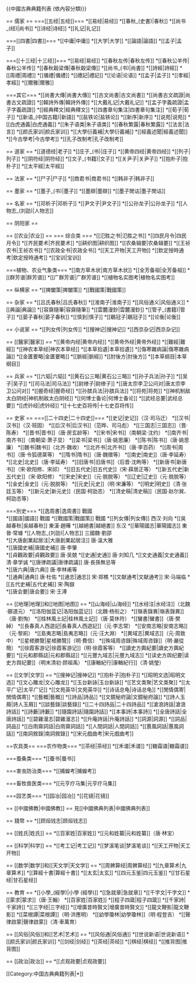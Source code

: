 {{中國古典典籍列表 (依內容分類)}}

== 儒家 ==
===[[五经|五经]]===
*[[易经|易经]]
*[[春秋_(史書)|春秋]]
*[[尚书_(经)|尚书]]
*[[诗经|诗经]]
*[[礼记|礼记]]

===[[四書|四書]]===
*[[中庸|中庸]]
*[[大学|大学]]
*[[論語|論語]]
*[[孟子|孟子]]

===[[十三经|十三经]]===
*[[易经|易经]]
*[[春秋左传|春秋左传]]
*[[春秋公羊传|春秋公羊传]]
*[[春秋穀梁傳|春秋穀梁傳]]
*[[尚书_(书)|尚書]]
*[[詩經|詩經]]
*[[周禮|周禮]]
*[[儀禮|儀禮]]
*[[禮記|禮記]]
*[[论语|论语]]
*[[孟子|孟子]]
*[[孝經|孝經]]
*[[爾雅|爾雅]]

===其它===
*[[尚書大傳|尚書大傳]]
*[[古文尚書|古文尚書]]
*[[尚書古文疏證|尚書古文疏證]]
*[[韓詩外傳|韓詩外傳]]
*[[大戴礼记|大戴礼记]]
*[[孟子字義疏證|孟子字義疏證]]
*[[經典釋文|經典釋文]]
*[[四書章句集注|四書章句集注]]
*[[荀子|荀子]]
*[[新语_(中国古籍)|新語]]
*[[盐铁论|盐铁论]]
*[[新序|新序]]
*[[说苑|说苑]]
*[[白虎通義|白虎通義]]
*[[朱子语类|朱子语类]]
*[[春秋繁露|春秋繁露]]
*[[法言|法言]]
*[[颜氏家训|颜氏家训]]
*[[大學衍義補|大學衍義補]]
*[[經義述聞|經義述聞]]
*[[今古學考|今古學考]]
*[[孔子改制考|孔子改制考]]

== 道家 ==
*[[道德经|老子]]
*[[庄子_(书)|庄子]]
*[[黄帝四经|黄帝四经]]
*[[列子|列子]]
*[[阴符经|阴符经]]
*[[文子_(书籍)|文子]]
*[[关尹子|关尹子]]
*[[抱朴子|抱朴子]]
*[[太平經|太平經]]

== 法家 ==
*[[尸子|尸子]]
*[[商君书|商君书]]
*[[韩非子|韩非子]]

== 墨家 ==
*[[墨子_(书)|墨子]]
*[[墨辯|墨辯]]
*[[墨子閒诂|墨子閒诂]]

== 名家 ==
*[[邓析子|邓析子]]
*[[尹文子|尹文子]]
*[[公孙龙子|公孙龙子]]
*[[人物志_(刘劭)|人物志]]

== 阴阳家 ==

== [[农业|农业]] ==
=== 综合类 ===
*[[氾胜之书|氾胜之书]]
*[[四民月令|四民月令]]
*[[齐民要术|齐民要术]]
*[[耕织图|耕织图]]
*[[农桑辑要|农桑辑要]]
*[[王祯农书|王祯农书]]
*[[农政全书|农政全书]]
*[[天工开物|天工开物]]
*[[欽定授時通考|欽定授時通考]]
*[[宝训|宝训]]

===植物、农业气象类===
*[[南方草木状|南方草木状]]
*[[全芳备祖|全芳备祖]]
*[[群芳谱|群芳谱]]
*[[广群芳谱|广群芳谱]]
*[[植物名实图考|植物名实图考]]

== 纵横家 ==
*[[捭闔策|捭闔策]]
*[[戰國策|戰國策]]

== 杂家 ==
*[[吕氏春秋|吕氏春秋]]
*[[淮南子|淮南子]]
*[[风俗通义|风俗通义]]
*[[典論|典論]]
*[[容齋隨筆|容齋隨筆]]
*[[雲麓漫鈔|雲麓漫鈔]]
*[[管子_(書籍)|管子]]
*[[晏子春秋|晏子春秋]]
*[[慎到|慎子]]
*[[鶡冠子|鶡冠子]]
*[[论衡|论衡]]

== 小说家 ==
*[[列女传|列女传]]
*[[搜神记|搜神记]]
*[[西京杂记|西京杂记]]

== [[醫家|醫家]] ==
*[[黄帝内经|黄帝内经]]
*[[黄帝外经|黄帝外经]]
*[[難經|難經]]
*[[神农本草经|神农本草经]]
*[[本草拾遺|本草拾遺]]
*[[傷寒雜病論|傷寒雜病論]]
*[[金匱要略|金匱要略]]
*[[脈經|脈經]]
*[[肘後方|肘後方]]
*[[本草纲目|本草纲目]]

== 兵家 ==
*[[六韬|六韬]]
*[[黄石公三略|黄石公三略]]
*[[孙子兵法|孙子]]
*[[吴子|吴子]]
*[[司马法|司马法]]
*[[尉缭子|尉缭子]]
*[[唐太宗李卫公问对|唐太宗李卫公问对]]
*[[握奇经|握奇经]]
*[[孙膑兵法|孙膑兵法]]
*[[将苑|将苑]]
*[[神机制敌太白阴经|神机制敌太白阴经]]
*[[何博士备论|何博士备论]]
*[[武经总要|武经总要]]
*[[虎钤经|虎钤经]]
*[[十七史百将传|十七史百将传]]

== 史家 ==
===[[二十四史|二十四史]]===
*[[史记|史记]]（汉·司马迁）
*[[汉书|汉书]]（汉·班固）
*[[后汉书|后汉书]]（范晔、司马彪）
*[[三国志|三国志]]（晋·陈寿）
*[[晋书|晋书]]（唐·房玄龄等）
*[[宋书|宋书]]（南朝梁·沈约）
*[[南齐书|南齐书]]（南朝梁·萧子显）
*[[梁书|梁书]]（唐·姚思廉）
*[[陈书|陈书]]（唐·姚思廉）
*[[魏书|魏书]]（北齐·魏收）
*[[北齐书|北齐书]]（唐·李百药）
*[[周书|周书]]（唐·令狐德棻等）
*[[隋书|隋书]]（唐·魏徵等）
*[[南史|南史]]（唐·李延寿）
*[[北史|北史]]（唐·李延寿）
*[[旧唐书|旧唐书]]（后晋·沈昫等）
*[[新唐书|新唐书]]（宋·欧阳修、宋祁）
*[[旧五代史|旧五代史]]（宋·薛居正等）
*[[新五代史|新五代史]]（宋·欧阳修）
*[[宋史|宋史]]（元·脱脱等）
*[[辽史|辽史]]（元·脱脱等）
*[[金史|金史]]（元·脱脱等）
*[[元史|元史]]（明·宋濂等）
*[[明史|明史]]（清·张廷玉等）
*[[新元史|新元史]]（民国·柯劭忞）
*[[清史稿|清史稿]]（民国·赵尔巽、柯劭忞等）

===別史===
*[[逸周書|逸周書]]     戰國      
*[[國語|國語]] 戰國
*[[戰國策|戰國策]] 戰國
*[[列女傳|列女傳]]     西汉·刘向
*[[吳越春秋|吳越春秋]]   東漢·趙曄
*[[越絕書|越絕書]] 东汉
*[[華陽國志|華陽國志]]   東晉·常璩
*[[人物志_(刘劭)|人物志]]  三國魏·劉邵  
*[[大唐創業起居注|大唐創業起居注]]     唐·溫大雅    
*[[唐國史補|唐國史補]]   唐·李肇  
*[[貞觀政要|貞觀政要]]   唐·吴兢
*[[史通|史通]]       唐·刘知几
*[[文史通義|文史通義]]   清·章学诚
*[[唐律疏議|唐律疏議]]   唐·長孫無忌等    
*[[唐六典|唐六典]]     唐·李林甫等  
*[[通典|通典]]       唐·杜佑
*[[通志|通志]]       宋·郑樵
*[[文献通考|文献通考]]   宋·马端临
*[[五代史補|五代史補]]   宋·陶嶽  
*[[唐会要|唐会要]]     宋·王溥

== [[地理|地理]]和[[地图|地图]] ==
*[[山海经|山海经]]
*[[水经注|水经注]]（北魏·郦道元）
*[[洛阳伽蓝记|洛阳伽蓝记]]（北魏·杨衔之）
*[[嶺表錄異|嶺表錄異]]（唐·劉恂）
*[[桂林風土記|桂林風土記]]（唐·莫休符）
*[[蠻書|蠻書]]（唐·樊綽）
*[[長春真人西遊記|長春真人西遊記]]（元·李志常）
*[[安南志略|安南志略]]（元·黎崱）
*[[島夷志略|島夷志略]]（元·汪大淵）
*[[異域志|異域志]]（元·周致中）
*[[星槎勝覽|星槎勝覽]]（明·費信）
*[[殊域周咨錄|殊域周咨錄]]（明·嚴從簡）
*[[徐霞客游记|徐霞客游记]]（明·徐霞客等）
*[[讀史方輿紀要|讀史方輿紀要]]
*[[元和郡縣誌|元和郡縣誌]]
*[[元豐九域志|元豐九域志]]
*[[读史方舆纪要|读史方舆纪要]]（明末清初·顾祖禹）
*[[康輶紀行|康輶紀行]]（清·姚瑩）

== [[文学|文学]] ==
*[[搜神记|搜神记]]
*[[抱朴子|抱朴子]]
*[[昭明文选|昭明文选]]
*[[文心雕龙|文心雕龙]]
*[[玉台新詠|玉台新詠]]
*[[艺文类聚|艺文类聚]]
*[[太平广记|太平广记]]
*[[文苑英华|文苑英华]]
*[[诗话总龟|诗话总龟]]
*[[閒情偶寄|閒情偶寄]]
*[[藝概|藝概]]
*[[詩品|詩品]]
*[[文鏡秘府論|文鏡秘府論]]
*[[詩人玉屑|詩人玉屑]]
*[[談藝錄|談藝錄]]
*[[二十四詩品|二十四詩品]]
*[[滄浪詩話|滄浪詩話]]
*[[詩藪|詩藪]]
*[[隨園詩話|隨園詩話]]
*[[本事詩|本事詩]]
*[[全唐詩話|全唐詩話]]
*[[碧雞漫志|碧雞漫志]]
*[[升庵詩話|升庵詩話]]
*[[詞源|詞源]]
*[[詞品|詞品]]
*[[白雨齋詞話|白雨齋詞話]]
*[[人間詞話|人間詞話]]
*[[蕙風詞話|蕙風詞話]]
*[[南詞敘錄|南詞敘錄]]
*[[宋元戲曲考|宋元戲曲考]]

==农具类==
===农作物类===
*[[茶经|茶经]]
*[[禾谱|禾谱]]
*[[糖霜谱|糖霜谱]]

===蚕桑类===
*[[蚕书|蚕书]]

===害虫防治类===
*[[捕蝗考|捕蝗考]]

===畜牧兽医类===
*[[元亨疗马集|元亨疗马集]]

===园艺类===
*[[园冶|园冶]]
*[[花镜|花镜]]

== [[中國佛教|中國佛教]] ==
見[[中國佛典列表|中國佛典列表]]

== 錢幣 ==
*[[顾烜钱志|顾烜钱志]]

== [[姓氏|姓氏]] ==
*[[百家姓|百家姓]]
*[[元和姓纂|元和姓纂]]（唐·林宝）

== [[科学|科学]] ==
*[[考工记|考工记]]
*[[梦溪笔谈|梦溪笔谈]]
*[[天工开物|天工开物]]

== [[数学|数学]]和[[天文学|天文学]] ==
*[[周髀算经|周髀算经]]
*[[九章算术|九章算术]]
*[[算經十書|算經十書]]
*[[太玄|太玄]]
*[[四元玉鉴|四元玉鉴]]
*[[甘石星经|甘石星经]]

== 教育 ==
*[[小學_(經學)|小學 (經學)]]
*[[急就章|急就章]]
*[[千字文|千字文]]
*[[蒙求|蒙求]]（唐·王翰）
*[[百家姓|百家姓]]
*[[程子四箴|程子四箴]]
*[[千家詩|千家詩]]
*[[三字经|三字经]]
*[[增廣昔時賢文|增廣昔時賢文]]
*[[龍文鞭影|龍文鞭影]]
*[[菜根譚|菜根譚]]（明·洪應明）
*[[幼學瓊林|幼學瓊林]]（明·程登吉）
*[[聲律啟蒙|聲律啟蒙]]（清·車萬育）

== [[风俗|风俗]]和[[艺术|艺术]] ==
*[[风俗通|风俗通]]
*[[世说新语|世说新语]]
*[[颜氏家训|颜氏家训]]
*[[剑经|剑经]]
*[[茶经|茶经]]
*[[棋经|棋经]]
*[[推背图|推背图]]

== [[政治|政治]] ==
*[[贞观政要|贞观政要]]

[[Category:中国古典典籍列表|*]]